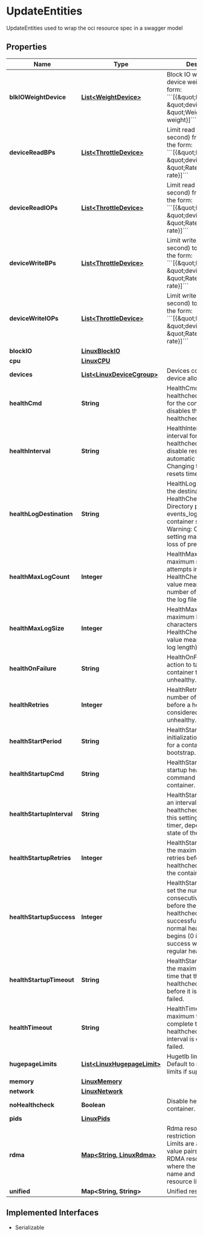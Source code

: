 

# UpdateEntities

UpdateEntities used to wrap the oci resource spec in a swagger model

## Properties

| Name | Type | Description | Notes |
|------------ | ------------- | ------------- | -------------|
|**blkIOWeightDevice** | [**List&lt;WeightDevice&gt;**](WeightDevice.md) | Block IO weight (relative device weight) in the form: &#x60;&#x60;&#x60;[{\&quot;Path\&quot;: \&quot;device_path\&quot;, \&quot;Weight\&quot;: weight}]&#x60;&#x60;&#x60; |  [optional] |
|**deviceReadBPs** | [**List&lt;ThrottleDevice&gt;**](ThrottleDevice.md) | Limit read rate (bytes per second) from a device, in the form: &#x60;&#x60;&#x60;[{\&quot;Path\&quot;: \&quot;device_path\&quot;, \&quot;Rate\&quot;: rate}]&#x60;&#x60;&#x60; |  [optional] |
|**deviceReadIOPs** | [**List&lt;ThrottleDevice&gt;**](ThrottleDevice.md) | Limit read rate (IO per second) from a device, in the form: &#x60;&#x60;&#x60;[{\&quot;Path\&quot;: \&quot;device_path\&quot;, \&quot;Rate\&quot;: rate}]&#x60;&#x60;&#x60; |  [optional] |
|**deviceWriteBPs** | [**List&lt;ThrottleDevice&gt;**](ThrottleDevice.md) | Limit write rate (bytes per second) to a device, in the form: &#x60;&#x60;&#x60;[{\&quot;Path\&quot;: \&quot;device_path\&quot;, \&quot;Rate\&quot;: rate}]&#x60;&#x60;&#x60; |  [optional] |
|**deviceWriteIOPs** | [**List&lt;ThrottleDevice&gt;**](ThrottleDevice.md) | Limit write rate (IO per second) to a device, in the form: &#x60;&#x60;&#x60;[{\&quot;Path\&quot;: \&quot;device_path\&quot;, \&quot;Rate\&quot;: rate}]&#x60;&#x60;&#x60; |  [optional] |
|**blockIO** | [**LinuxBlockIO**](LinuxBlockIO.md) |  |  [optional] |
|**cpu** | [**LinuxCPU**](LinuxCPU.md) |  |  [optional] |
|**devices** | [**List&lt;LinuxDeviceCgroup&gt;**](LinuxDeviceCgroup.md) | Devices configures the device allowlist. |  [optional] |
|**healthCmd** | **String** | HealthCmd set a healthcheck command for the container. (&#39;none&#39; disables the existing healthcheck) |  [optional] |
|**healthInterval** | **String** | HealthInterval set an interval for the healthcheck. (a value of disable results in no automatic timer setup) Changing this setting resets timer. |  [optional] |
|**healthLogDestination** | **String** | HealthLogDestination set the destination of the HealthCheck log. Directory path, local or events_logger (local use container state file) Warning: Changing this setting may cause the loss of previous logs! |  [optional] |
|**healthMaxLogCount** | **Integer** | HealthMaxLogCount set maximum number of attempts in the HealthCheck log file. (&#39;0&#39; value means an infinite number of attempts in the log file) |  [optional] |
|**healthMaxLogSize** | **Integer** | HealthMaxLogSize set maximum length in characters of stored HealthCheck log. (&#39;0&#39; value means an infinite log length) |  [optional] |
|**healthOnFailure** | **String** | HealthOnFailure set the action to take once the container turns unhealthy. |  [optional] |
|**healthRetries** | **Integer** | HealthRetries set the number of retries allowed before a healthcheck is considered to be unhealthy. |  [optional] |
|**healthStartPeriod** | **String** | HealthStartPeriod set the initialization time needed for a container to bootstrap. |  [optional] |
|**healthStartupCmd** | **String** | HealthStartupCmd set a startup healthcheck command for the container. |  [optional] |
|**healthStartupInterval** | **String** | HealthStartupInterval set an interval for the startup healthcheck. Changing this setting resets the timer, depending on the state of the container. |  [optional] |
|**healthStartupRetries** | **Integer** | HealthStartupRetries set the maximum number of retries before the startup healthcheck will restart the container. |  [optional] |
|**healthStartupSuccess** | **Integer** | HealthStartupSuccess set the number of consecutive successes before the startup healthcheck is marked as successful and the normal healthcheck begins (0 indicates any success will start the regular healthcheck) |  [optional] |
|**healthStartupTimeout** | **String** | HealthStartupTimeout set the maximum amount of time that the startup healthcheck may take before it is considered failed. |  [optional] |
|**healthTimeout** | **String** | HealthTimeout set the maximum time allowed to complete the healthcheck before an interval is considered failed. |  [optional] |
|**hugepageLimits** | [**List&lt;LinuxHugepageLimit&gt;**](LinuxHugepageLimit.md) | Hugetlb limits (in bytes). Default to reservation limits if supported. |  [optional] |
|**memory** | [**LinuxMemory**](LinuxMemory.md) |  |  [optional] |
|**network** | [**LinuxNetwork**](LinuxNetwork.md) |  |  [optional] |
|**noHealthcheck** | **Boolean** | Disable healthchecks on container. |  [optional] |
|**pids** | [**LinuxPids**](LinuxPids.md) |  |  [optional] |
|**rdma** | [**Map&lt;String, LinuxRdma&gt;**](LinuxRdma.md) | Rdma resource restriction configuration. Limits are a set of key value pairs that define RDMA resource limits, where the key is device name and value is resource limits. |  [optional] |
|**unified** | **Map&lt;String, String&gt;** | Unified resources. |  [optional] |


## Implemented Interfaces

* Serializable


